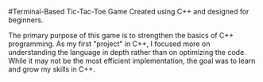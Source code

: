 #Terminal-Based Tic-Tac-Toe Game
Created using C++ and designed for beginners.

The primary purpose of this game is to strengthen the basics of C++ programming. As my first "project" in C++, I focused more on understanding the language in depth rather than on optimizing the code. While it may not be the most efficient implementation, the goal was to learn and grow my skills in C++.

